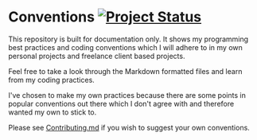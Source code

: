 # Conventions [![Project Status](http://stillmaintained.com/Jamesking56/Conventions.png)](http://stillmaintained.com/Jamesking56/Conventions)
This repository is built for documentation only. It shows my programming best practices and coding conventions which I will adhere to in my own personal projects and freelance client based projects.

Feel free to take a look through the Markdown formatted files and learn from my coding practices.

I've chosen to make my own practices because there are some points in popular conventions out there which I don't agree with and therefore wanted my own to stick to.

Please see [Contributing.md](https://github.com/Jamesking56/Conventions/blob/master/Contributing.md) if you wish to suggest your own conventions.
